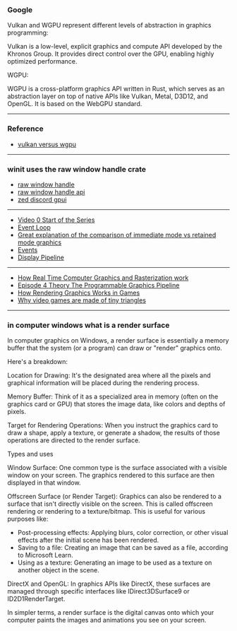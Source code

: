 
### Google

Vulkan and WGPU represent different levels of abstraction in graphics programming:

Vulkan is a low-level, explicit graphics and compute API developed by the Khronos Group. It provides direct control over the GPU, enabling highly optimized performance.

WGPU:

WGPU is a cross-platform graphics API written in Rust, which serves as an abstraction layer on top of native APIs like Vulkan, Metal, D3D12, and OpenGL. It is based on the WebGPU standard.

---

### Reference

- [vulkan versus wgpu](https://www.google.com/search?q=vulkan+versus+wgpu&rlz=1C5OZZY_enUS1141US1141&oq=vulkan+versus+wgpu&gs_lcrp=EgZjaHJvbWUyBggAEEUYOTIICAEQABgWGB4yDQgCEAAYhgMYgAQYigUyDQgDEAAYhgMYgAQYigUyDQgEEAAYhgMYgAQYigUyDQgFEAAYhgMYgAQYigUyCggGEAAYgAQYogQyCggHEAAYgAQYogQyBwgIEAAY7wXSAQg2OTU4ajBqN6gCALACAA&sourceid=chrome&ie=UTF-8)

---

### winit uses the raw window handle crate

- [raw window handle](https://github.com/rust-windowing/raw-window-handle)
- [raw window handle api](https://docs.rs/raw-window-handle)
- [zed discord gpui](https://discord.com/channels/869392257814519848/1199799855007158352/1399510465507360819)

---

- [Video 0 Start of the Series](https://www.youtube.com/watch?v=zizinGhwrPM)
- [Event Loop](https://www.youtube.com/watch?v=P0VcE9D-3Ow)
- [Great explanation of the comparison of immediate mode vs retained mode graphics](https://www.youtube.com/watch?v=9h6OJvKUV7c)
- [Events](https://www.youtube.com/watch?v=Kno65SRBSVE)
- [Display Pipeline](https://www.youtube.com/watch?v=8nMelCJzXm4)

---

- [How Real Time Computer Graphics and Rasterization work](https://www.youtube.com/watch?v=brDJVEPOeY8)
- [Episode 4 Theory The Programmable Graphics Pipeline](https://www.youtube.com/watch?v=kpA5X6eI6fM)
- [How Rendering Graphics Works in Games](https://www.youtube.com/watch?v=cvcAjgMUPUA)
- [Why video games are made of tiny triangles](https://www.youtube.com/watch?v=U93RImC-by4)

---

### in computer windows what is a render surface

In computer graphics on Windows, a render surface is essentially a memory buffer that the system (or a program) can draw or "render" graphics onto.

Here's a breakdown:

Location for Drawing: It's the designated area where all the pixels and graphical information will be placed during the rendering process.

Memory Buffer: Think of it as a specialized area in memory (often on the graphics card or GPU) that stores the image data, like colors and depths of pixels.

Target for Rendering Operations: When you instruct the graphics card to draw a shape, apply a texture, or generate a shadow, the results of those operations are directed to the render surface.

Types and uses

Window Surface: One common type is the surface associated with a visible window on your screen. The graphics rendered to this surface are then displayed in that window.

Offscreen Surface (or Render Target): Graphics can also be rendered to a surface that isn't directly visible on the screen. This is called offscreen rendering or rendering to a texture/bitmap. This is useful for various purposes like:

- Post-processing effects: Applying blurs, color correction, or other visual effects after the initial scene has been rendered.
- Saving to a file: Creating an image that can be saved as a file, according to Microsoft Learn.
- Using as a texture: Generating an image to be used as a texture on another object in the scene.

DirectX and OpenGL: In graphics APIs like DirectX, these surfaces are managed through specific interfaces like IDirect3DSurface9 or ID2D1RenderTarget.

In simpler terms, a render surface is the digital canvas onto which your computer paints the images and animations you see on your screen.
